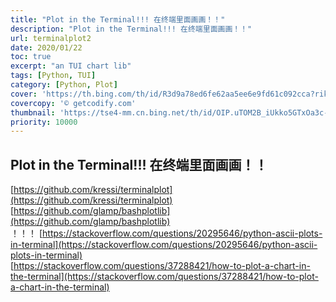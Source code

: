 ```yaml
---
title: "Plot in the Terminal!!! 在终端里面画画！！"
description: "Plot in the Terminal!!! 在终端里面画画！！"
url: terminalplot2
date: 2020/01/22
toc: true
excerpt: "an TUI chart lib"
tags: [Python, TUI]
category: [Python, Plot]
cover: 'https://th.bing.com/th/id/R3d9a78ed6fe62aa5ee6e9fd61c092cca?rik=I7LX8qXniM2YLQ&riu=http%3a%2f%2fgetcodify.com%2fwp-content%2fuploads%2f2016%2f10%2fPython_logo.jpg&w=680'
covercopy: '© getcodify.com'
thumbnail: 'https://tse4-mm.cn.bing.net/th/id/OIP.uTOM2B_iUkko5GTxOa3c-wAAAA'
priority: 10000
---
```


## Plot in the Terminal!!! 在终端里面画画！！



[https://github.com/kressi/terminalplot](https://github.com/kressi/terminalplot)<br />[https://github.com/glamp/bashplotlib](https://github.com/glamp/bashplotlib)<br />！！！ [https://stackoverflow.com/questions/20295646/python-ascii-plots-in-terminal](https://stackoverflow.com/questions/20295646/python-ascii-plots-in-terminal)<br />[https://stackoverflow.com/questions/37288421/how-to-plot-a-chart-in-the-terminal](https://stackoverflow.com/questions/37288421/how-to-plot-a-chart-in-the-terminal)
